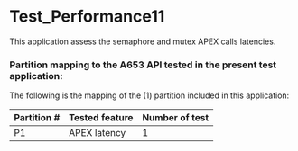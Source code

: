 # Test_Performance11

This application assess the semaphore and mutex APEX calls latencies. 
### Partition mapping to the A653 API tested in the present test application:

The following is the mapping of the (1) partition included in this application:

| Partition # | Tested feature    | Number of test |
| ----------- | ----------------  | -------------- |
|    P1       | APEX latency	  |  	 1		   |
